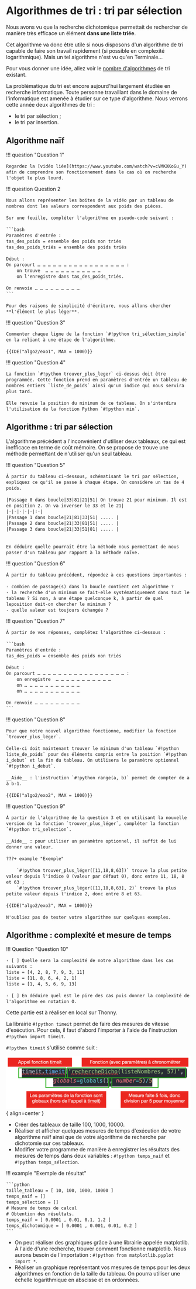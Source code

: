 # Algorithmes de tri : tri par sélection

Nous avons vu que la recherche dichotomique permettait de rechercher de manière très efficace un élément **dans une liste triée**.

Cet algorithme va donc être utile si nous disposons d'un algorithme de tri capable de faire son travail rapidement (si possible en complexité logarithmique). Mais un tel algorithme n'est vu qu'en Terminale... 

Pour vous donner une idée, allez voir le [nombre d'algorithmes](https://fr.wikipedia.org/wiki/Algorithme_de_tri) de tri existant.

La problématique du tri est encore aujourd'hui largement étudiée en recherche informatique. Toute personne travaillant dans le domaine de l'informatique est amenée à étudier sur ce type d'algorithme. Nous verrons cette année deux algorithmes de tri :

- le tri par sélection ;
- le tri par insertion.

## Algorithme naïf

!!! question "Question 1"

    Regardez la [vidéo liée](https://www.youtube.com/watch?v=cVMKXKoGu_Y) afin de comprendre son fonctionnement dans le cas où on recherche l'objet le plus lourd.
    

!!! question Question 2

    Nous allons représenter les boites de la vidéo par un tableau de nombres dont les valeurs correspondent aux poids des pièces.

    Sur une feuille, compléter l'algorithme en pseudo-code suivant :
    
    ```bash
    Paramètres d'entrée : 
    tas_des_poids = ensemble des poids non triés
    tas_des_poids_triés = ensemble des poids triés

    Début :
    On parcourt … … … … … … … … … … … … … … … … … :
        on trouve  … … … … … … … … … … …     
        on l'enregistre dans tas_des_poids_triés.

    On renvoie … … … … … … … … …
    ```

    Pour des raisons de simplicité d'écriture, nous allons chercher **l'élément le plus léger**. 
    
!!! question "Question 3"

    Commenter chaque ligne de la fonction `#!python tri_sélection_simple` en la reliant à une étape de l'algorithme.

    {{IDE("algo2/exo1", MAX = 1000)}}

!!! question "Question 4"

    La fonction `#!python trouver_plus_leger` ci-dessus doit être programmée. Cette fonction prend en paramètres d'entrée un tableau de nombres entiers `liste_de_poids` ainsi qu'un indice qui nous servira plus tard.
    
    Elle renvoie la position du minimum de ce tableau. On s'interdira l'utilisation de la fonction Python `#!python min`.


## Algorithme : tri par sélection

L'algorithme précédent a l'inconvénient d'utiliser deux tableaux, ce qui est inefficace en terme de coût mémoire. On se propose de trouve une méthode permettant de n'utiliser qu'un seul tableau.

!!! question "Question 5"

    À partir du tableau ci-dessous, schématisant le tri par sélection, expliquez ce qu'il se passe à chaque étape. On considère un tas de 4 poids. 
    
    |Passage 0 dans boucle|33|81|21|51| On trouve 21 pour minimum. Il est en position 2. On va inverser le 33 et le 21|
    |-|-|-|-|-|:-|
    |Passage 1 dans boucle|21|81|33|51| ..... |
    |Passage 2 dans boucle|21|33|81|51| ..... |
    |Passage 3 dans boucle|21|33|51|81| ..... |


    En déduire quelle pourrait être la méthode nous permettant de nous passer d'un tableau par rapport à la méthode naïve.

!!! question "Question 6"

    À partir du tableau précédent, répondez à ces questions importantes :

    - combien de passage(s) dans la boucle contient cet algorithme ?
    - la recherche d'un minimum se fait-elle systématiquement dans tout le tableau ? Si non, à une étape quelconque k, à partir de quel leposition doit-on chercher le minimum ?
    - quelle valeur est toujours échangée ?

!!! question "Question 7"
    
    À partir de vos réponses, complétez l'algorithme ci-dessous : 

    ```bash
    Paramètres d'entrée : 
    tas_des_poids = ensemble des poids non triés

    Début :
    On parcourt … … … … … … … … … … … … … … … … … :
        on enregistre  … … … … … … … … … … …     
        on … … … … … … … … … … …  
        on … … … … … … … … … … …  

    On renvoie … … … … … … … … …
    ```

!!! question "Question 8"
    
    Pour que notre nouvel algorithme fonctionne, modifier la fonction `trouver_plus_léger`. 

    Celle-ci doit maintenant trouver le minimum d'un tableau `#!python liste_de_poids` pour des éléments compris entre la position `#!python i_debut` et la fin du tableau. On utilisera le paramètre optionnel `#!python i_debut`.

    __Aide__ : l'instruction `#!python range(a, b)` permet de compter de a à b-1.

    {{IDE("algo2/exo2", MAX = 1000)}}

!!! question "Question 9"

    À partir de l'algorithme de la question 3 et en utilisant la nouvelle version de la fonction `trouver_plus_léger`, compléter la fonction `#!python tri_selection`. 

    __Aide__ : pour utiliser un paramètre optionnel, il suffit de lui donner une valeur.

    ???+ example "Exemple"  

        `#!python trouver_plus_léger([11,18,8,63])` trouve la plus petite valeur depuis l'indice 0 (valeur par défaut 0), donc entre 11, 18, 8 et 63 ;
        `#!python trouver_plus_léger([11,18,8,63], 2)` trouve la plus petite valeur depuis l'indice 2, donc entre 8 et 63.

    {{IDE("algo2/exo3", MAX = 1000)}}

    N'oubliez pas de tester votre algorithme sur quelques exemples.


## Algorithme : complexité et mesure de temps

!!! Question "Question 10"

    - [ ] Quelle sera la complexité de notre algorithme dans les cas suivants : 
    liste = [4, 2, 8, 7, 9, 3, 11] 
    liste = [11, 8, 6, 4, 2, 1]
    liste = [1, 4, 5, 6, 9, 13]

    - [ ] En déduire quel est le pire des cas puis donner la complexité de l'algorithme en notation O.


Cette partie est à réaliser en local sur Thonny. 

La librairie `#!python timeit` permet de faire des mesures de vitesse d'exécution. Pour cela, il faut d'abord l'importer à l'aide de l'instruction `#!python import timeit`.

`#!python timeit` s'utilise comme suit : 

![timeit](docs/../scripts/algo1/timeit.png){ align=center }

- Créer des tableaux de taille 100, 1000, 10000.
- Réaliser et afficher quelques mesures de temps d'exécution de votre algorithme naïf ainsi que de votre algorithme de recherche par dichotomie sur ces tableaux.
- Modifier votre programme de manière à enregistrer les résultats des mesures de temps dans deux variables : `#!python temps_naif` et `#!python temps_sélection`.

!!! example "Exemple de résultat"

    ```python
    taille_tableau = [ 10, 100, 1000, 10000 ]
    temps_naif = []
    temps_sélection = []
    # Mesure de temps de calcul 
    # Obtention des résultats.
    temps_naif = [ 0.0001 , 0.01, 0.1, 1.2 ]
    temps_dichotomique = [ 0.0001 , 0.001, 0.01, 0.2 ]
    ```

- On peut réaliser des graphiques grâce à une librairie appelée matplotlib. À l'aide d'une recherche, trouver comment fonctionne matplotlib. Nous aurons besoin de l'importation : `#!python from matplotlib.pyplot import *`. 
- Réaliser un graphique représentant vos mesures de temps pour les deux algorithmes en fonction de la taille du tableau. On pourra utiliser une échelle logarithmique en abscisse et en ordonnées.